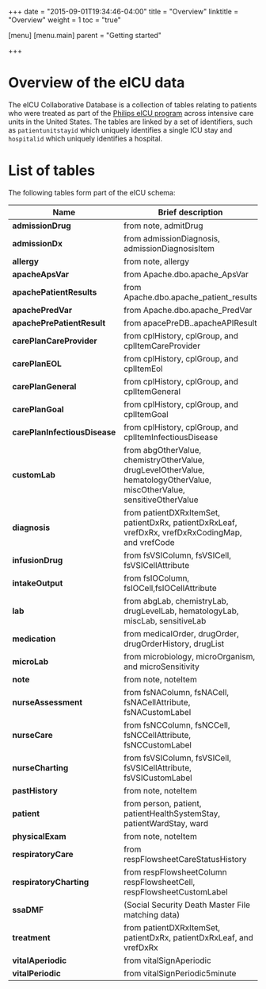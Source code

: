 +++
date = "2015-09-01T19:34:46-04:00"
title = "Overview"
linktitle = "Overview"
weight = 1
toc = "true"

[menu]
  [menu.main]
    parent = "Getting started"

+++


# Overview of the eICU data

The eICU Collaborative Database is a collection of tables relating to patients who were treated as part of the [Philips eICU program](http://www.usa.philips.com/healthcare/product/HCNOCTN503/eicu-program-telehealth-for-the-intensive-care-unit) across intensive care units in the United States. The tables are linked by a set of identifiers, such as `patientunitstayid` which uniquely identifies a single ICU stay and `hospitalid` which uniquely identifies a hospital. 

# List of tables

The following tables form part of the eICU schema:

**Name**                        | **Brief description**
------------------------------- | -------------------------------------------------------------------------------------------------------------------------
**admissionDrug**               | from note, admitDrug
**admissionDx**                 | from admissionDiagnosis, admissionDiagnosisItem
**allergy**                     | from note, allergy
**apacheApsVar**                | from Apache.dbo.apache\_ApsVar
**apachePatientResults**        | from Apache.dbo.apache\_patient\_results
**apachePredVar**               | from Apache.dbo.apache\_PredVar
**apachePrePatientResult**      | from apacePreDB..apacheAPIResult
**carePlanCareProvider**        | from cplHistory, cplGroup, and cplItemCareProvider
**carePlanEOL**                 | from cplHistory, cplGroup, and cplItemEol
**carePlanGeneral**             | from cplHistory, cplGroup, and cplItemGeneral
**carePlanGoal**                | from cplHistory, cplGroup, and cplItemGoal
**carePlanInfectiousDisease**   | from cplHistory, cplGroup, and cplItemInfectiousDisease
**customLab**                   | from abgOtherValue, chemistryOtherValue, drugLevelOtherValue, hematologyOtherValue, miscOtherValue, sensitiveOtherValue
**diagnosis**                   | from patientDXRxItemSet, patientDxRx, patientDxRxLeaf, vrefDxRx, vrefDxRxCodingMap, and vrefCode
**infusionDrug**                | from fsVSIColumn, fsVSICell, fsVSICellAttribute
**intakeOutput**                | from fsIOColumn, fsIOCell,fsIOCellAttribute
**lab**                         | from abgLab, chemistryLab, drugLevelLab, hematologyLab, miscLab, sensitiveLab
**medication**                  | from medicalOrder, drugOrder, drugOrderHistory, drugList
**microLab**                    | from microbiology, microOrganism, and microSensitivity
**note**                        | from note, noteItem
**nurseAssessment**             | from fsNAColumn, fsNACell, fsNACellAttribute, fsNACustomLabel
**nurseCare**                   | from fsNCColumn, fsNCCell, fsNCCellAttribute, fsNCCustomLabel
**nurseCharting**               | from fsVSIColumn, fsVSICell, fsVSICellAttribute, fsVSICustomLabel
**pastHistory**                 | from note, noteItem
**patient**                     | from person, patient, patientHealthSystemStay, patientWardStay, ward
**physicalExam**                | from note, noteItem
**respiratoryCare**             | from respFlowsheetCareStatusHistory
**respiratoryCharting**         | from respFlowsheetColumn respFlowsheetCell, respFlowsheetCustomLabel
**ssaDMF**                      | (Social Security Death Master File matching data)
**treatment**                   | from patientDXRxItemSet, patientDxRx, patientDxRxLeaf, and vrefDxRx
**vitalAperiodic**              | from vitalSignAperiodic
**vitalPeriodic**               | from vitalSignPeriodic5minute


